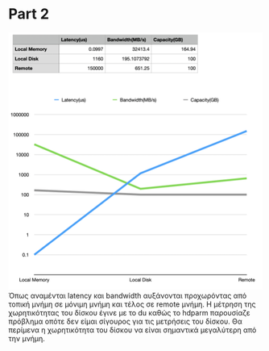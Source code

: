 # Part 2
![](graph.png)
Όπως αναμένται latency και bandwidth αυξάνονται προχωρόντας από τοπική μνήμη σε μόνιμη μνήμη και τέλος σε remote μνήμη. Η μέτρηση της χωρητικότητας του δίσκου έγινε με το du καθώς το hdparm παρουσίαζε πρόβλημα οπότε δεν είμαι σίγουρος για τις μετρήσεις του δίσκου. Θα περίμενα η χωρητικότητα του δίσκου να είναι σημαντικά μεγαλύτερη από την μνήμη.